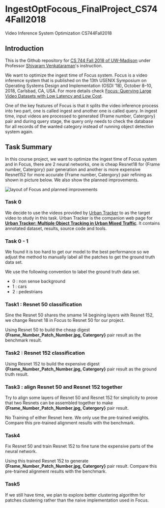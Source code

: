 # IngestOptFocous_FinalProject_CS744Fall2018
Video Inference System Optimization CS744Fall2018

## Introduction

This is the Github repository for [CS 744 Fall 2018 of UW-Madison](http://pages.cs.wisc.edu/~shivaram/cs744-fa18/) under Professor [Shivaram Venkataraman](http://shivaram.org/)'s instruction.

We want to optimize the ingest time of Focus system. Focus is a video inference system that is published on the 13th USENIX Symposium on Operating Systems Design and Implementation (OSDI ’18), October 8–10, 2018, Carlsbad, CA, USA. For more details check [Focus: Querying Large Video Datasets with Low Latency and Low Cost](https://www.usenix.org/conference/osdi18/presentation/hsieh). 

One of the key features of Focus is that it splits the video inference process into two part, one is called ingest and another one is called query. In ingest time, input videos are processed to generated {Frame number, Catergory} pair and during query stage, the query only needs to check the database for all records of the wanted category instead of running object detection system again. 

## Task Summary

In this course project, we want to optimize the ingest time of Focus system and in Focus, there are 2 neural networks, one is cheap Resnet18 for {Frame number, Catergory} pair generation and another is more expensive Resnet152 for more accurate {Frame number, Catergory} pair refining as shown in picture below. We also show the planned improvements. 

![layout of Focus and planned improvements](https://github.com/iphyer/IngestOptFocous_FinalProject_CS744Fall2018/blob/master/Archive/layout.jpg)

### Task 0

We decide to use the videos provided by [Urban Tracker](https://www.jpjodoin.com/urbantracker/index.htm) to as the target video to study in this task. Urban Tracker is the companion web page for **[Urban Tracker: Multiple Object Tracking in Urban Mixed Traffic](https://ieeexplore.ieee.org/document/6836010)**. It contains annotated dataset, results, source code and tools. 


### Task 0 - 1

We found it is too hard to get our model to the best performance so we adjust the method to manually label all the patches to get the ground truth data set.

We use the following convention to label the ground truth data set.

* 0 : non sense background
* 1 : cars
* 2 : pedestrians 

### Task1 : Resnet 50 classification

Sine the Resnet 50 shares the smame 14 begining layers with Resnet 152, we change Resnet 18 in Focus to Resnet 50 for our project.

Using Resnet 50 to build the cheap digest **{Frame_Number_Patch_Number.jpg, Catergory}** pair result as the benchmark result.

### Task2 : Resnet 152 classification

Using Resnet 152 to build the expensive digest **{Frame_Number_Patch_Number.jpg, Catergory}** pair result as the ground truth result.

### Task3 : align Resnet 50 and Resnet 152 together

Try to align some layers of Resnet 50 and Resnet 152 for simplicity to prove that two Resnets can be assembled together to make  **{Frame_Number_Patch_Number.jpg, Catergory}**  pair result.

No Training of either Resnet here. We only use the pre-trained weights. Compare this pre-trained alignment results with the benchmark. 


### Task4

Fix Resnet 50 and train Resnet 152 to fine tune the expensive parts of the neural network.

Using this trained Resnet 152 to generate  **{Frame_Number_Patch_Number.jpg, Catergory}**  pair result. Compare this pre-trained alignment results with the benchmark. 

### Task5

If we still have time, we plan to explore better clustering algorithm for patches clustering rather than the naive implementation used in Focus. 

